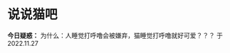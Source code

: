 # 说说猫吧


**今日疑惑：**
为什么：人睡觉打呼噜会被嫌弃，猫睡觉打呼噜就好可爱？？？
                                        于2022.11.27

